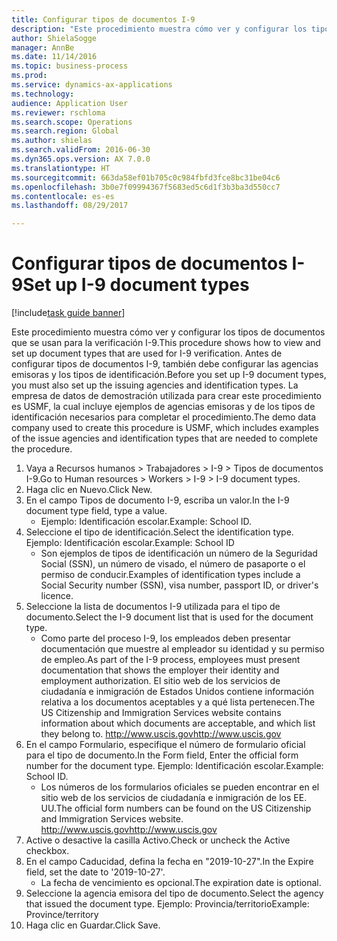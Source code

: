 ```yaml
--- 
title: Configurar tipos de documentos I-9
description: "Este procedimiento muestra cómo ver y configurar los tipos de documentos que se usan para la verificación I-9."
author: ShielaSogge
manager: AnnBe
ms.date: 11/14/2016
ms.topic: business-process
ms.prod: 
ms.service: dynamics-ax-applications
ms.technology: 
audience: Application User
ms.reviewer: rschloma
ms.search.scope: Operations
ms.search.region: Global
ms.author: shielas
ms.search.validFrom: 2016-06-30
ms.dyn365.ops.version: AX 7.0.0
ms.translationtype: HT
ms.sourcegitcommit: 663da58ef01b705c0c984fbfd3fce8bc31be04c6
ms.openlocfilehash: 3b0e7f09994367f5683ed5c6d1f3b3ba3d550cc7
ms.contentlocale: es-es
ms.lasthandoff: 08/29/2017

---
```

# <a name="set-up-i-9-document-types"></a><span data-ttu-id="82898-103">Configurar tipos de documentos I-9</span><span class="sxs-lookup"><span data-stu-id="82898-103">Set up I-9 document types</span></span>

[!include[task guide banner](../../../includes/task-guide-banner.md)]

<span data-ttu-id="82898-104">Este procedimiento muestra cómo ver y configurar los tipos de documentos que se usan para la verificación I-9.</span><span class="sxs-lookup"><span data-stu-id="82898-104">This procedure shows how to view and set up document types that are used for I-9 verification.</span></span> <span data-ttu-id="82898-105">Antes de configurar tipos de documentos I-9, también debe configurar las agencias emisoras y los tipos de identificación.</span><span class="sxs-lookup"><span data-stu-id="82898-105">Before you set up I-9 document types, you must also set up the issuing agencies and identification types.</span></span> <span data-ttu-id="82898-106">La empresa de datos de demostración utilizada para crear este procedimiento es USMF, la cual incluye ejemplos de agencias emisoras y de los tipos de identificación necesarios para completar el procedimiento.</span><span class="sxs-lookup"><span data-stu-id="82898-106">The demo data company used to create this procedure is USMF, which includes examples of the issue agencies and identification types that are needed to complete the procedure.</span></span>

1. <span data-ttu-id="82898-107">Vaya a Recursos humanos > Trabajadores > I-9 > Tipos de documentos I-9.</span><span class="sxs-lookup"><span data-stu-id="82898-107">Go to Human resources > Workers > I-9 > I-9 document types.</span></span>
2. <span data-ttu-id="82898-108">Haga clic en Nuevo.</span><span class="sxs-lookup"><span data-stu-id="82898-108">Click New.</span></span>
3. <span data-ttu-id="82898-109">En el campo Tipos de documento I-9, escriba un valor.</span><span class="sxs-lookup"><span data-stu-id="82898-109">In the I-9 document type field, type a value.</span></span>
    * <span data-ttu-id="82898-110">Ejemplo: Identificación escolar.</span><span class="sxs-lookup"><span data-stu-id="82898-110">Example: School ID.</span></span>  
4. <span data-ttu-id="82898-111">Seleccione el tipo de identificación.</span><span class="sxs-lookup"><span data-stu-id="82898-111">Select the identification type.</span></span>  <span data-ttu-id="82898-112">Ejemplo: Identificación escolar.</span><span class="sxs-lookup"><span data-stu-id="82898-112">Example:  School ID</span></span>
    * <span data-ttu-id="82898-113">Son ejemplos de tipos de identificación un número de la Seguridad Social (SSN), un número de visado, el número de pasaporte o el permiso de conducir.</span><span class="sxs-lookup"><span data-stu-id="82898-113">Examples of identification types include a Social Security number (SSN), visa number, passport ID, or driver's licence.</span></span>  
5. <span data-ttu-id="82898-114">Seleccione la lista de documentos I-9 utilizada para el tipo de documento.</span><span class="sxs-lookup"><span data-stu-id="82898-114">Select the I-9 document list that is used for the document type.</span></span>
    * <span data-ttu-id="82898-115">Como parte del proceso I-9, los empleados deben presentar documentación que muestre al empleador su identidad y su permiso de empleo.</span><span class="sxs-lookup"><span data-stu-id="82898-115">As part of the I-9 process, employees must present documentation that shows the employer their identity and employment authorization.</span></span> <span data-ttu-id="82898-116">El sitio web de los servicios de ciudadanía e inmigración de Estados Unidos contiene información relativa a los documentos aceptables y a qué lista pertenecen.</span><span class="sxs-lookup"><span data-stu-id="82898-116">The US Citizenship and Immigration Services website contains information about which documents are acceptable, and which list they belong to.</span></span>  <span data-ttu-id="82898-117">http://www.uscis.gov</span><span class="sxs-lookup"><span data-stu-id="82898-117">http://www.uscis.gov</span></span>  
6. <span data-ttu-id="82898-118">En el campo Formulario, especifique el número de formulario oficial para el tipo de documento.</span><span class="sxs-lookup"><span data-stu-id="82898-118">In the Form field, Enter the official form number for the document type.</span></span> <span data-ttu-id="82898-119">Ejemplo: Identificación escolar.</span><span class="sxs-lookup"><span data-stu-id="82898-119">Example: School ID.</span></span>
    * <span data-ttu-id="82898-120">Los números de los formularios oficiales se pueden encontrar en el sitio web de los servicios de ciudadanía e inmigración de los EE. UU.</span><span class="sxs-lookup"><span data-stu-id="82898-120">The official form numbers can be found on the US Citizenship and Immigration Services website.</span></span>  <span data-ttu-id="82898-121">http://www.uscis.gov</span><span class="sxs-lookup"><span data-stu-id="82898-121">http://www.uscis.gov</span></span>  
7. <span data-ttu-id="82898-122">Active o desactive la casilla Activo.</span><span class="sxs-lookup"><span data-stu-id="82898-122">Check or uncheck the Active checkbox.</span></span>
8. <span data-ttu-id="82898-123">En el campo Caducidad, defina la fecha en "2019-10-27".</span><span class="sxs-lookup"><span data-stu-id="82898-123">In the Expire field, set the date to '2019-10-27'.</span></span>
    * <span data-ttu-id="82898-124">La fecha de vencimiento es opcional.</span><span class="sxs-lookup"><span data-stu-id="82898-124">The expiration date is optional.</span></span>  
9. <span data-ttu-id="82898-125">Seleccione la agencia emisora del tipo de documento.</span><span class="sxs-lookup"><span data-stu-id="82898-125">Select the agency that issued the document type.</span></span> <span data-ttu-id="82898-126">Ejemplo: Provincia/territorio</span><span class="sxs-lookup"><span data-stu-id="82898-126">Example: Province/territory</span></span>
10. <span data-ttu-id="82898-127">Haga clic en Guardar.</span><span class="sxs-lookup"><span data-stu-id="82898-127">Click Save.</span></span>



